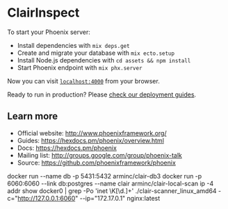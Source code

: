 # ClairInspect

To start your Phoenix server:

  * Install dependencies with `mix deps.get`
  * Create and migrate your database with `mix ecto.setup`
  * Install Node.js dependencies with `cd assets && npm install`
  * Start Phoenix endpoint with `mix phx.server`

Now you can visit [`localhost:4000`](http://localhost:4000) from your browser.

Ready to run in production? Please [check our deployment guides](https://hexdocs.pm/phoenix/deployment.html).

## Learn more

  * Official website: http://www.phoenixframework.org/
  * Guides: https://hexdocs.pm/phoenix/overview.html
  * Docs: https://hexdocs.pm/phoenix
  * Mailing list: http://groups.google.com/group/phoenix-talk
  * Source: https://github.com/phoenixframework/phoenix


docker run --name db -p 5431:5432 arminc/clair-db3
docker run -p 6060:6060 --link db:postgres --name clair arminc/clair-local-scan
ip -4 addr show docker0 | grep -Po 'inet \K[\d.]+' 
./clair-scanner_linux_amd64 -c="http://127.0.0.1:6060" --ip="172.17.0.1" nginx:latest